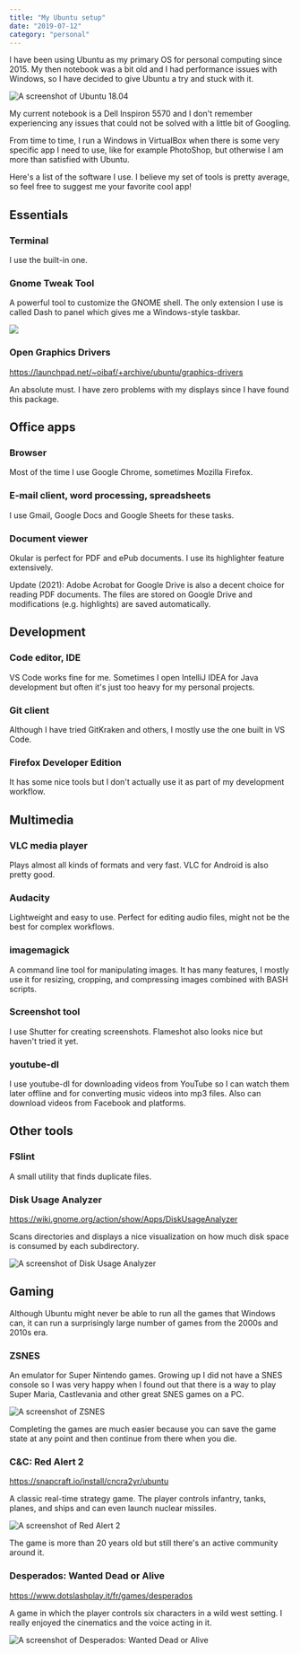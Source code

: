 ```yaml
---
title: "My Ubuntu setup"
date: "2019-07-12"
category: "personal"
---
```


I have been using Ubuntu as my primary OS for personal computing since 2015. My then notebook was a bit old and I had performance issues with Windows, so I have decided to give Ubuntu a try and stuck with it.

<img src="images/posts/ubuntu1804.jpg" alt="A screenshot of Ubuntu 18.04" class="centered"/>

My current notebook is a Dell Inspiron 5570 and I don't remember experiencing any issues that could not be solved with a little bit of Googling.

From time to time, I run a Windows in VirtualBox when there is some very specific app I need to use, like for example PhotoShop, but otherwise I am more than satisfied with Ubuntu.

Here's a list of the software I use. I believe my set of tools is pretty average, so feel free to suggest me your favorite cool app!

## Essentials

### Terminal

I use the built-in one.

### Gnome Tweak Tool

A powerful tool to customize the GNOME shell. The only extension I use is called Dash to panel which gives me a Windows-style taskbar.

<img src="images/posts/gnome-tweak-tool-dash-to-panel.png" />

### Open Graphics Drivers

<a href="https://launchpad.net/~oibaf/+archive/ubuntu/graphics-drivers" target="_blank">https://launchpad.net/~oibaf/+archive/ubuntu/graphics-drivers</a>

An absolute must. I have zero problems with my displays since I have found this package.

## Office apps

### Browser

Most of the time I use Google Chrome, sometimes Mozilla Firefox.

### E-mail client, word processing, spreadsheets

I use Gmail, Google Docs and Google Sheets for these tasks.

### Document viewer

Okular is perfect for PDF and ePub documents. I use its highlighter feature extensively.

Update (2021): Adobe Acrobat for Google Drive is also a decent choice for reading PDF documents. The files are stored on Google Drive and modifications (e.g. highlights) are saved automatically.

## Development

### Code editor, IDE

VS Code works fine for me. Sometimes I open IntelliJ IDEA for Java development but often it's just too heavy for my personal projects.

### Git client

Although I have tried GitKraken and others, I mostly use the one built in VS Code.

### Firefox Developer Edition

It has some nice tools but I don't actually use it as part of my development workflow.

## Multimedia

### VLC media player

Plays almost all kinds of formats and very fast. VLC for Android is also pretty good.

### Audacity

Lightweight and easy to use. Perfect for editing audio files, might not be the best for complex workflows.

### imagemagick

A command line tool for manipulating images. It has many features, I mostly use it for resizing, cropping, and compressing images combined with BASH scripts.

### Screenshot tool

I use Shutter for creating screenshots. Flameshot also looks nice but haven't tried it yet.

### youtube-dl

I use youtube-dl for downloading videos from YouTube so I can watch them later offline and for converting music videos into mp3 files. Also can download videos from Facebook and platforms.

## Other tools

### FSlint

A small utility that finds duplicate files.

### Disk Usage Analyzer

<a href="https://wiki.gnome.org/action/show/Apps/DiskUsageAnalyzer" target="_blank">https://wiki.gnome.org/action/show/Apps/DiskUsageAnalyzer</a>

Scans directories and displays a nice visualization on how much disk space is consumed by each subdirectory.

<img src="images/posts/disk-usage-analyzer.jpg" class="centered bordered" alt="A screenshot of Disk Usage Analyzer"/>

## Gaming

Although Ubuntu might never be able to run all the games that Windows can, it can run a surprisingly large number of games from the 2000s and 2010s era.

### ZSNES

An emulator for Super Nintendo games. Growing up I did not have a SNES console so I was very happy when I found out that there is a way to play Super Maria, Castlevania and other great SNES games on a PC.

<img src="images/posts/zsnes.jpg" class="centered" alt="A screenshot of ZSNES"/>

Completing the games are much easier because you can save the game state at any point and then continue from there when you die.

### C&C: Red Alert 2

<a href="https://snapcraft.io/install/cncra2yr/ubuntu" target="_blank">https://snapcraft.io/install/cncra2yr/ubuntu</a>

A classic real-time strategy game. The player controls infantry, tanks, planes, and ships and can even launch nuclear missiles.

<img src="images/posts/red-alert-2.jpg" alt="A screenshot of Red Alert 2" class="centered"/>

The game is more than 20 years old but still there's an active community around it.

### Desperados: Wanted Dead or Alive

<a href="https://www.dotslashplay.it/fr/games/desperados" target="_blank">https://www.dotslashplay.it/fr/games/desperados</a>

A game in which the player controls six characters in a wild west setting. I really enjoyed the cinematics and the voice acting in it.

<img src="images/posts/desperados-wanted-dead-or-alive.jpg" alt="A screenshot of Desperados: Wanted Dead or Alive" class="centered"/>
